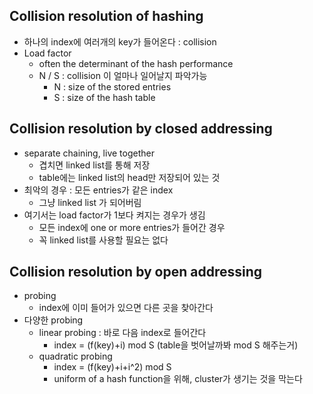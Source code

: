 ## Collision resolution of hashing
- 하나의 index에 여러개의 key가 들어온다 : collision
- Load factor
    - often the determinant of the hash performance
    - N / S : collision 이 얼마나 일어날지 파악가능
        - N : size of the stored entries
        - S : size of the hash table

## Collision resolution by closed addressing
- separate chaining, live together
    - 겹치면 linked list를 통해 저장
    - table에는 linked list의 head만 저장되어 있는 것
- 최악의 경우 : 모든 entries가 같은 index
    - 그냥 linked list 가 되어버림
- 여기서는 load factor가 1보다 켜지는 경우가 생김
    - 모든 index에 one or more entries가 들어간 경우
    - 꼭 linked list를 사용할 필요는 없다

## Collision resolution by open addressing
- probing
    - index에 이미 들어가 있으면 다른 곳을 찾아간다
- 다양한 probing
    - linear probing : 바로 다음 index로 들어간다
        - index = (f(key)+i) mod S (table을 벗어날까봐 mod S 해주는거)
    - quadratic probing
        - index = (f(key)+i+i^2) mod S
        - uniform of a hash function을 위해, cluster가 생기는 것을 막는다